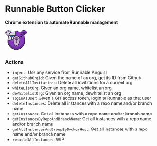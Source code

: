 # Runnable Button Clicker

**Chrome extension to automate Runnable management**

![Beary Good](icon_128.png)

### Actions

- `inject`: Use any service from Runnable Angular
- `getGithubOrgId`: Given the name of an org, get its ID from Github
- `deleteAllInvitations`: Delete all invitations for a current org
- `whiteListOrg`: Given an org name, whitelist an org
- `deWhitelistOrg`: Given an org name, dewhitelist an org
- `loginAsUser`: Given a GH access token, login to Runnable as that user
- `deleteInstances`: Delete all instances with a repo name and/or branch name
- `getInstances`: Get all instances with a repo name and/or branch name
- `getInstancesByRepoAndBranchName`: Get all instances with a repo name and/or branch name
- `getAllInstancesAndGroupByDockerHost`: Get all instances with a repo name and/or branch name
- `rebuildAllInstances`: WIP

